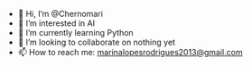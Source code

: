 - 👋 Hi, I’m @Chernomari
- 👀 I’m interested in AI
- 🌱 I’m currently learning Python
- 💞️ I’m looking to collaborate on nothing yet
- 📫 How to reach me: marinalopesrodrigues2013@gmail.com

<!---
Chernomari/Chernomari is a ✨ special ✨ repository because its `README.md` (this file) appears on your GitHub profile.
You can click the Preview link to take a look at your changes.
--->

